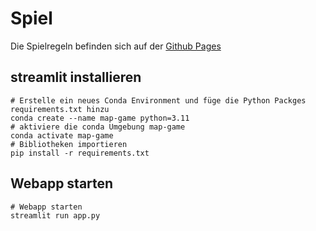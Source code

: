 # Spiel

Die Spielregeln befinden sich auf der [Github Pages](https://ckeller888.github.io/CLS.py/)

## streamlit installieren
``` shell
# Erstelle ein neues Conda Environment und füge die Python Packges requirements.txt hinzu
conda create --name map-game python=3.11
# aktiviere die conda Umgebung map-game
conda activate map-game
# Bibliotheken importieren
pip install -r requirements.txt
```

## Webapp starten
``` shell
# Webapp starten
streamlit run app.py
```
